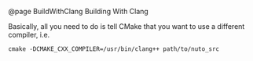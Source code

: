 @page BuildWithClang Building With Clang

Basically, all you need to do is tell CMake that you want to use a different
compiler, i.e.

```
cmake -DCMAKE_CXX_COMPILER=/usr/bin/clang++ path/to/nuto_src
```
